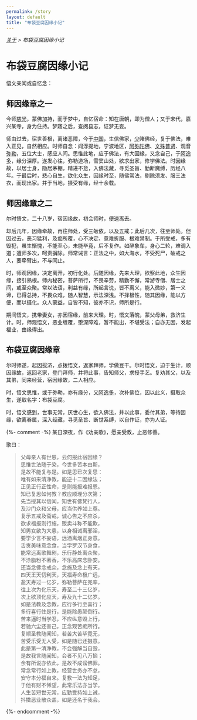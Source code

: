 ```yaml
---
permalink: /story
layout: default
title: "布袋豆腐因缘小记"
---
```


<div style="font-style: italic;"><a href="/about">关于</a> &gt; <span>布袋豆腐因缘小记</span></div>

# 布袋豆腐因缘小记

悟文亲闻或自忆念：

## 师因缘章之一

今师<abbr title="慈光：慈光法师。">慈光</abbr>，蒙佛加持，而于梦中，自忆宿命：知在唐朝，即为僧人；又于宋代，嘉兴某寺，身为住持。梦寤之后，查阅县志，证梦无妄。

师由过去，宿世善根，离诸恶障，今于<abbr title="中国：指正法所住持的中心地区。">中国</abbr>，生信佛家，<abbr title="少：年少时。">少</abbr>睹佛经，复于佛法，难入正见，自然相应。时师自念：阎浮提地，宁波地区，<abbr title="阿弥陀佛：丰干禅师。">阿弥陀佛</abbr>、<abbr title="文殊：寒山。">文殊</abbr><abbr title="普贤：拾得。">普贤</abbr>、观音<abbr title="弥勒：布袋和尚。">弥勒</abbr>，五位大士，感应人间。思惟此地，应于佛法，有大因缘，又念自己，于<abbr title="阿逸多：弥勒菩萨。">阿逸多</abbr>，缘分深厚。遂发心往，弥勒道场，雪窦山处，欲求出家，修学佛法。时因缘故，以居士身，隐居茅棚，精进不怠，入佛法藏，寻觅圣旨、勤断魔缚，历经八年。于最后时，悲心自生，欲化众生，因缘时至，随佛常法，剔除须发、服三法衣，而现出家。并于当地，摄受有缘，经十余载。

## 师因缘章之二

尔时悟文，二十八岁，宿因缘故，初会师时，便速离去。

却后几年，因缘牵故，再往师处，受三皈依，以及五戒；此后几次，往至师处。但因过去，恶习猛利，及痴所覆，心不决定、意难折服、根难禁制。于所受戒，多有毁犯，虽生惭愧，不能至心，未能毕竟，后不复作。如醉象车，身心二轮，难调入道；遭师多次，呵责摒除。师常诫言：正法之中，如大海水，不受死尸，破戒之人，要牵臂出，不与同止。

时，师观因缘，决定离开，初行化处。后随因缘，先来大理，欲察此地，众生因缘，接引熟根。师内秘密，菩萨所行，不畏辛劳，精勤不懈，常游寺僧、居士之间，或至众聚。常以法语，利益有缘，所起言说，皆不离义，能入微妙，第一义谛，已得总持，不畏众难，随人智慧，示法深浅。不择根性，随其因缘，能以方便，而以摄化。众人蒙益，自皆不知，彼亦不识，师所是行。

期间悟文，携带妻女，亦因宿缘，前来大理。时，悟文落魄，蒙父母弟，救济生计。时，师观悟文，恶业缠覆，堕深障难，暂不能出，不堪受法；自亦无因，发起福业，由缘得出。

## 布袋豆腐因缘章

尔时师遂，起因拔济，点拨悟文，返家拜师，学做豆干。尔时悟文，迫于生计，顺因缘故，返回老家，登门拜师，并将此事，告知师父，求授手艺。复劝其父，以及其弟，同来经营，宿因缘故，二人相应。

时，悟文思惟，或于弥勒，亦有缘分，又<abbr title="阿逸多：弥勒菩萨。">阿逸多</abbr>，次补佛位，因以此义，摄取众生，遂取名字：布袋豆腐。

时，悟文感到，世事无常，厌世心生，欲入佛法，并以此事，委付其弟，等待因缘，欲离眷属，深入经藏，寻觅圣旨、断世系缚，以自作证，亦为人证。

{%- comment -%}
某日深夜，作《劝亲歌》，愿亲受教，止恶修善。

歌曰：
<blockquote>
父母亲人有世恩，云何报此宿因缘？<br>
思惟世法随于染，今世多苦本由斯，<br>
是故不能复与是。如是思已次复思：<br>
唯有如来清净教，能逆十二因缘法；<br>
正见正行正性命，是则能报难报恩。<br>
知已复思如何教？教应顺理分次第；<br>
先当授其以信闻，知世有佛梵行人，<br>
及沙门众和父母，应当供养如上尊。<br>
复示五戒及斋戒，诚心告之不应杀，<br>
欲求福报则行施，贩卖斗称不能欺，<br>
知男女欲为大患，以身相诫离邪淫，<br>
要学少言不妄语，远酒离烟正身意。<br>
舌贪美味意念食，当学罗汉节身食，<br>
能常远离歌舞剧，乐行静处离众聚，<br>
不涂脂粉不著香，不乐高床念卧安。<br>
还当念佛念戒众，念施及念上有天，<br>
四天王天忉利天，天福寿命极广远，<br>
盐天寿过一亿岁，弥勒菩萨在兜率，<br>
往上次为化乐天，寿至二十三亿岁，<br>
次上欲顶化应天，寿及九十二亿岁。<br>
如是法教及念教，应行多行至喜行；<br>
多行喜行住是行，是能除愚颠倒行。<br>
苦来逼时当学忍，不应纵意毁上行，<br>
若驰六尘还害己，正念观苦痴所行。<br>
复顺圣教随闻知，若苦大苦毕竟无，<br>
苦受乐受无人受，如是随已还摄意。<br>
此是第一清净教，不会强解当自毁，<br>
是故我言随闻知，会者不见八万恼；<br>
余有所说亦依此，是故不成谤佛罪。<br>
常念常行如上教，经营世务亦不怠，<br>
安守本分福自来。复教一法为知足，<br>
于他有财不悕望，此常乐法亦当学。<br>
人生苦短世无常，应勤受持如上诫，<br>
抖擞恶业散众盖，如是还名于我会。
</blockquote>
{%- endcomment -%}

